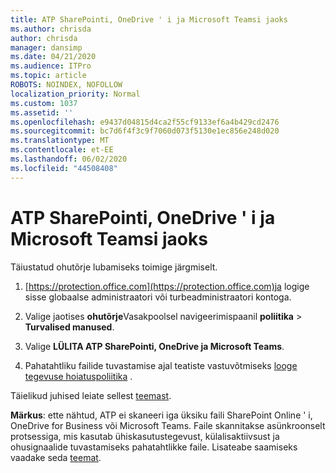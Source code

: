 ```yaml
---
title: ATP SharePointi, OneDrive ' i ja Microsoft Teamsi jaoks
ms.author: chrisda
author: chrisda
manager: dansimp
ms.date: 04/21/2020
ms.audience: ITPro
ms.topic: article
ROBOTS: NOINDEX, NOFOLLOW
localization_priority: Normal
ms.custom: 1037
ms.assetid: ''
ms.openlocfilehash: e9437d04815d4ca2f55cf9133ef6a4b429cd2476
ms.sourcegitcommit: bc7d6f4f3c9f7060d073f5130e1ec856e248d020
ms.translationtype: MT
ms.contentlocale: et-EE
ms.lasthandoff: 06/02/2020
ms.locfileid: "44508408"
---
```

# <a name="atp-for-sharepoint-onedrive-and-microsoft-teams"></a>ATP SharePointi, OneDrive ' i ja Microsoft Teamsi jaoks

Täiustatud ohutõrje lubamiseks toimige järgmiselt.

1. [https://protection.office.com](https://protection.office.com)ja logige sisse globaalse administraatori või turbeadministraatori kontoga.

2. Valige jaotises **ohutõrje**Vasakpoolsel navigeerimispaanil **poliitika** \> **Turvalised manused**.

3. Valige **LÜLITA ATP SharePointi, OneDrive ja Microsoft Teams**.

4. Pahatahtliku failide tuvastamise ajal teatiste vastuvõtmiseks [looge tegevuse hoiatuspoliitika](https://docs.microsoft.com/microsoft-365/compliance/create-activity-alerts) .

Täielikud juhised leiate sellest [teemast](https://docs.microsoft.com/microsoft-365/security/office-365-security/turn-on-atp-for-spo-odb-and-teams).

**Märkus**: ette nähtud, ATP ei skaneeri iga üksiku faili SharePoint Online ' i, OneDrive for Business või Microsoft Teams. Faile skannitakse asünkroonselt protsessiga, mis kasutab ühiskasutustegevust, külalisaktiivsust ja ohusignaalide tuvastamiseks pahatahtlikke faile. Lisateabe saamiseks vaadake seda [teemat](https://docs.microsoft.com/microsoft-365/security/office-365-security/atp-for-spo-odb-and-teams).
